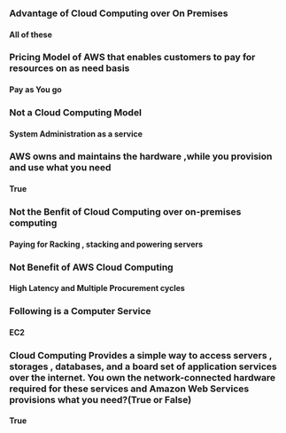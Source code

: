 ### Advantage of Cloud Computing over On Premises
#### All of these

### Pricing Model of AWS that enables customers to pay for resources on as need basis
#### Pay as You go

### Not a Cloud Computing Model
#### System Administration as a service

### AWS owns and maintains the hardware ,while you provision and use what you need
#### True

### Not the Benfit of Cloud Computing over on-premises computing
#### Paying for Racking , stacking and powering servers

### Not Benefit of AWS Cloud Computing
#### High Latency and Multiple Procurement cycles

### Following is a Computer Service
#### EC2

### Cloud Computing Provides a simple way to access servers , storages , databases, and a board set of application services over the internet. You own the network-connected hardware required for these services and Amazon Web Services provisions what you need?(True or False)

#### True
